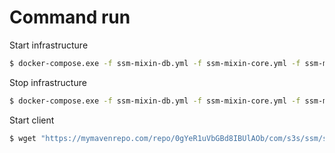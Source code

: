# Command run
Start infrastructure
```bash
$ docker-compose.exe -f ssm-mixin-db.yml -f ssm-mixin-core.yml -f ssm-mixin-initdata.yml up
```

Stop infrastructure
```bash
$ docker-compose.exe -f ssm-mixin-db.yml -f ssm-mixin-core.yml -f ssm-mixin-initdata.yml down
```

Start client
```bash
$ wget "https://mymavenrepo.com/repo/0gYeR1uVbGBd8IBUlAOb/com/s3s/ssm/ssm-core-legacy/1.1/ssm-core-legacy-1.1.jar"
```